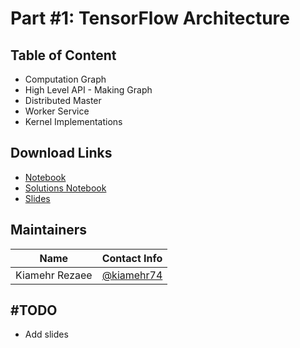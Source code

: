 # Part #1: TensorFlow Architecture
## Table of Content
- Computation Graph
- High Level API - Making Graph
- Distributed Master
- Worker Service
- Kernel Implementations

## Download Links
- [Notebook]()
- [Solutions Notebook]()
- [Slides]()

## Maintainers
| Name         | Contact Info    |
| ------------- |:-------------:|
| Kiamehr Rezaee      | [@kiamehr74](https://github.com/kiamehr74) |

## #TODO
- Add slides
